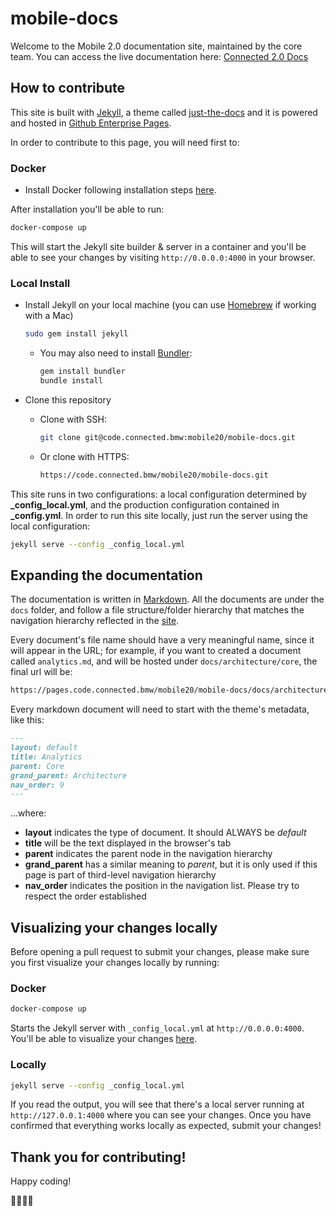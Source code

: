 # mobile-docs

Welcome to the Mobile 2.0 documentation site, maintained by the core team. You can access the live documentation here: [Connected 2.0 Docs](https://pages.code.connected.bmw/mobile20/mobile-docs/)

## How to contribute

This site is built with [Jekyll](https://jekyllrb.com), a theme called [just-the-docs](https://github.com/pmarsceill/just-the-docs) and it is powered and hosted in [Github Enterprise Pages](https://pages.github.com).

In order to contribute to this page, you will need first to:

### Docker

* Install Docker following installation steps [here](https://docs.docker.com/docker-for-mac/install/).

After installation you'll be able to run:
```bash
docker-compose up
```

This will start the Jekyll site builder & server in a container and you'll be able to see your changes by visiting `http://0.0.0.0:4000` in your browser.


### Local Install

* Install Jekyll on your local machine (you can use [Homebrew](https://brew.sh) if working with a Mac)

  ```bash
  sudo gem install jekyll
  ```

  * You may also need to install [Bundler](https://bundler.io/):

    ```bash
    gem install bundler
    bundle install
    ```

* Clone this repository

  * Clone with SSH:

    ```bash
    git clone git@code.connected.bmw:mobile20/mobile-docs.git
    ```

  * Or clone with HTTPS:

    ```bash
    https://code.connected.bmw/mobile20/mobile-docs.git
    ```

This site runs in two configurations: a local configuration determined by **_config_local.yml**, and the production configuration contained in **_config.yml**. In order to run this site locally, just run the server using the local configuration:

```bash
jekyll serve --config _config_local.yml
```

## Expanding the documentation

The documentation is written in [Markdown](https://www.markdownguide.org). All the documents are under the `docs` folder, and follow a file structure/folder hierarchy that matches the navigation hierarchy reflected in the [site](https://pages.code.connected.bmw/mobile20/mobile-docs/).

Every document's file name should have a very meaningful name, since it will appear in the URL; for example, if you want to created a document called `analytics.md`, and will be hosted under `docs/architecture/core`, the final url will be:

```bash
https://pages.code.connected.bmw/mobile20/mobile-docs/docs/architecture/core/analytics/
```

Every markdown document will need to start with the theme's metadata, like this:

```markdown
---
layout: default
title: Analytics
parent: Core
grand_parent: Architecture
nav_order: 9
---
```

...where:

* **layout** indicates the type of document. It should ALWAYS be *default*
* **title** will be the text displayed in the browser's tab
* **parent** indicates the parent node in the navigation hierarchy
* **grand_parent** has a similar meaning to *parent*, but it is only used if this page is part of third-level navigation hierarchy
* **nav_order** indicates the position in the navigation list. Please try to respect the order established

## Visualizing your changes locally

Before opening a pull request to submit your changes, please make sure you first visualize your changes locally by running:

### Docker
```bash
docker-compose up
```

Starts the Jekyll server with `_config_local.yml` at `http://0.0.0.0:4000`.
You'll be able to visualize your changes [here](http://0.0.0.0:4000/docs/architecture).

### Locally

```bash
jekyll serve --config _config_local.yml
```

If you read the output, you will see that there's a local server running at `http://127.0.0.1:4000` where you can see your changes. Once you have confirmed that everything works locally as expected, submit your changes!

## Thank you for contributing!

Happy coding!

👨‍💻👩‍💻